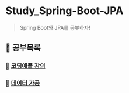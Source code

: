 # Study_Spring-Boot-JPA

> Spring Boot와 JPA를 공부하자!

## 📝 공부목록

### 🔹 [코딩애플 강의](https://codingapple.com/)
### 🔹 [데이터 가공](https://github.com/Jaesang98/Study_SpringBoot-JPA/blob/main/spring-base/src/main/java/com/example/spring_base/DataProcessing.java)
